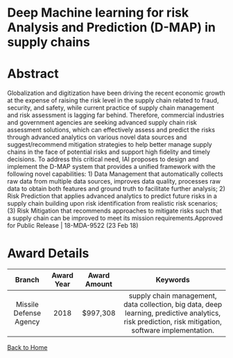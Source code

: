 
Deep Machine learning for risk Analysis and Prediction (D-MAP) in supply chains
===============================================================================

# Abstract


Globalization and digitization have been driving the recent economic growth at the expense of raising the risk level in the supply chain related to fraud, security, and safety, while current practice of supply chain management and risk assessment is lagging far behind. Therefore, commercial industries and government agencies are seeking advanced supply chain risk assessment solutions, which can effectively assess and predict the risks through advanced analytics on various novel data sources and suggest/recommend mitigation strategies to help better manage supply chains in the face of potential risks and support high fidelity and timely decisions. To address this critical need, IAI proposes to design and implement the D-MAP system that provides a unified framework with the following novel capabilities: 1) Data Management that automatically collects raw data from multiple data sources, improves data quality, processes raw data to obtain both features and ground truth to facilitate further analysis; 2) Risk Prediction that applies advanced analytics to predict future risks in a supply chain building upon risk identification from realistic risk scenarios; (3) Risk Mitigation that recommends approaches to mitigate risks such that a supply chain can be improved to meet its mission requirements.Approved for Public Release | 18-MDA-9522 (23 Feb 18)  

# Award Details

|Branch|Award Year|Award Amount|Keywords|
| :---: | :---: | :---: | :---: |
|Missile Defense Agency|2018|$997,308|supply chain management, data collection, big data, deep learning, predictive analytics, risk prediction, risk mitigation, software implementation.|
  
  


[Back to Home](https://github.com/chrischow/dod_sbir_awards#1162)